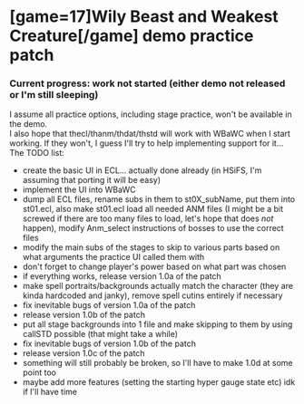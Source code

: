# [game=17]Wily Beast and Weakest Creature[/game] demo practice patch
### Current progress: work not started (either demo not released or I'm still sleeping)

I assume all practice options, including stage practice, won't be available in the demo.  
I also hope that thecl/thanm/thdat/thstd will work with WBaWC when I start working. If they won't, I guess I'll try to help implementing support for it\.\.\.  
The TODO list:
- create the basic UI in ECL... actually done already (in HSiFS, I'm assuming that porting it will be easy)
- implement the UI into WBaWC
- dump all ECL files, rename subs in them to st0X\_subName, put them into st01.ecl, also make st01.ecl load all needed ANM files (I might be a bit screwed if there are too many files to load, let's hope that does *not* happen), modify Anm\_select instructions of bosses to use the correct files
- modify the main subs of the stages to skip to various parts based on what arguments the practice UI called them with
- don't forget to change player's power based on what part was chosen
- if everything works, release version 1.0a of the patch
- make spell portraits/backgrounds actually match the character (they are kinda hardcoded and janky), remove spell cutins entirely if necessary
- fix inevitable bugs of version 1.0a of the patch
- release version 1.0b of the patch
- put all stage backgrounds into 1 file and make skipping to them by using callSTD possible (that might take a while)
- fix inevitable bugs of version 1.0b of the patch
- release version 1.0c of the patch
- something will still probably be broken, so I'll have to make 1.0d at some point too
- maybe add more features (setting the starting hyper gauge state etc) idk if I'll have time
